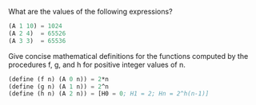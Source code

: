 What are the values of the following expressions?
```lisp
(A 1 10) = 1024
(A 2 4)  = 65526
(A 3 3)  = 65536
```
Give concise mathematical definitions for the functions computed by the procedures f, g, and h for positive integer values of n. 
```lisp
(define (f n) (A 0 n)) = 2*n
(define (g n) (A 1 n)) = 2^n
(define (h n) (A 2 n)) = [H0 = 0; H1 = 2; Hn = 2^h(n-1)]
```
